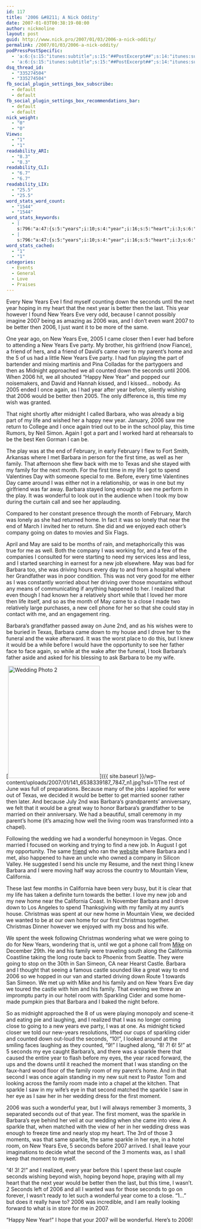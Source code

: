 ```yaml
---
id: 117
title: '2006 &#8211; A Nick Oddity'
date: 2007-01-03T00:38:19-08:00
author: nickmoline
layout: post
guid: http://www.nick.pro/2007/01/03/2006-a-nick-oddity/
permalink: /2007/01/03/2006-a-nick-oddity/
podPressPostSpecific:
  - 'a:6:{s:15:"itunes:subtitle";s:15:"##PostExcerpt##";s:14:"itunes:summary";s:15:"##PostExcerpt##";s:15:"itunes:keywords";s:17:"##WordPressCats##";s:13:"itunes:author";s:10:"##Global##";s:15:"itunes:explicit";s:7:"Default";s:12:"itunes:block";s:7:"Default";}'
  - 'a:6:{s:15:"itunes:subtitle";s:15:"##PostExcerpt##";s:14:"itunes:summary";s:15:"##PostExcerpt##";s:15:"itunes:keywords";s:17:"##WordPressCats##";s:13:"itunes:author";s:10:"##Global##";s:15:"itunes:explicit";s:7:"Default";s:12:"itunes:block";s:7:"Default";}'
dsq_thread_id:
  - "335274504"
  - "335274504"
fb_social_plugin_settings_box_subscribe:
  - default
  - default
fb_social_plugin_settings_box_recommendations_bar:
  - default
  - default
nick_weight:
  - "0"
  - "0"
Views:
  - "1"
  - "1"
readability_ARI:
  - "8.3"
  - "8.3"
readability_CLI:
  - "6.7"
  - "6.7"
readability_LIX:
  - "25.5"
  - "25.5"
word_stats_word_count:
  - "1544"
  - "1544"
word_stats_keywords:
  - |
    s:796:"a:47:{s:5:"years";i:10;s:4:"year";i:16;s:5:"heart";i:3;s:6:"better";i:6;s:7:"because";i:3;i:2007;i:5;i:2006;i:11;s:4:"same";i:4;i:2005;i:3;s:4:"came";i:6;s:5:"party";i:4;s:6:"friend";i:3;s:8:"parent's";i:3;s:4:"home";i:8;s:4:"part";i:3;s:8:"midnight";i:4;s:7:"counted";i:3;s:5:"happy";i:3;s:4:"time";i:7;s:7:"barbara";i:11;s:4:"life";i:4;s:4:"play";i:3;s:8:"february";i:3;s:4:"well";i:3;s:6:"family";i:8;s:5:"texas";i:3;s:5:"month";i:3;s:9:"wonderful";i:5;s:7:"company";i:3;s:5:"going";i:4;s:7:"driving";i:3;s:11:"grandfather";i:3;s:8:"realized";i:3;s:5:"close";i:3;s:4:"made";i:3;s:9:"barbara's";i:6;s:7:"married";i:3;s:4:"room";i:5;s:7:"wedding";i:4;s:4:"view";i:4;s:10:"california";i:4;s:9:"christmas";i:4;s:5:"spent";i:3;s:6:"castle";i:3;s:7:"sparkle";i:7;s:6:"moment";i:4;s:7:"moments";i:3;}";
  - |
    s:796:"a:47:{s:5:"years";i:10;s:4:"year";i:16;s:5:"heart";i:3;s:6:"better";i:6;s:7:"because";i:3;i:2007;i:5;i:2006;i:11;s:4:"same";i:4;i:2005;i:3;s:4:"came";i:6;s:5:"party";i:4;s:6:"friend";i:3;s:8:"parent's";i:3;s:4:"home";i:8;s:4:"part";i:3;s:8:"midnight";i:4;s:7:"counted";i:3;s:5:"happy";i:3;s:4:"time";i:7;s:7:"barbara";i:11;s:4:"life";i:4;s:4:"play";i:3;s:8:"february";i:3;s:4:"well";i:3;s:6:"family";i:8;s:5:"texas";i:3;s:5:"month";i:3;s:9:"wonderful";i:5;s:7:"company";i:3;s:5:"going";i:4;s:7:"driving";i:3;s:11:"grandfather";i:3;s:8:"realized";i:3;s:5:"close";i:3;s:4:"made";i:3;s:9:"barbara's";i:6;s:7:"married";i:3;s:4:"room";i:5;s:7:"wedding";i:4;s:4:"view";i:4;s:10:"california";i:4;s:9:"christmas";i:4;s:5:"spent";i:3;s:6:"castle";i:3;s:7:"sparkle";i:7;s:6:"moment";i:4;s:7:"moments";i:3;}";
word_stats_cached:
  - "1"
  - "1"
categories:
  - Events
  - General
  - Love
  - Praises
---
```

Every New Years Eve I find myself counting down the seconds until the next year hoping in my heart that the next year is better then the last. This year however I found New Years Eve very odd, because I cannot possibly imagine 2007 being as amazing as 2006 was, and I don&#8217;t even want 2007 to be better then 2006, I just want it to be more of the same.

<!--more-->One year ago, on New Years Eve, 2005 I came closer then I ever had before to attending a New Years Eve party. My brother, his girlfriend (now Fiance), a friend of hers, and a friend of David&#8217;s came over to my parent&#8217;s home and the 5 of us had a little New Years Eve party. I had fun playing the part of bartender and mixing martinis and Pina Colladas for the partygoers and then as Midnight approached we all counted down the seconds until 2006. When 2006 hit, we all shouted &#8220;Happy New Year&#8221; and popped our noisemakers, and David and Hannah kissed, and I kissed&#8230; nobody. As 2005 ended I once again, as I had year after year before, silently wishing that 2006 would be better then 2005. The only difference is, this time my wish was granted.

That night shortly after midnight I called Barbara, who was already a big part of my life and wished her a happy new year. January, 2006 saw me return to College and I once again tried out to be in the school play, this time Rumors, by Neil Simon. Again I got a part and I worked hard at rehearsals to be the best Ken Gorman I can be.

The play was at the end of February, in early February I flew to Fort Smith, Arkansas where I met Barbara in person for the first time, as well as her family. That afternoon she flew back with me to Texas and she stayed with my family for the next month. For the first time in my life I got to spend Valentines Day with someone special to me. Before, every time Valentines Day came around I was either not in a relationship, or was in one but my girlfriend was far away. Barbara stayed long enough to see me perform in the play. It was wonderful to look out in the audience when I took my bow during the curtain call and see her applauding.

Compared to her constant presence through the month of February, March was lonely as she had returned home. In fact it was so lonely that near the end of March I invited her to return. She did and we enjoyed each other&#8217;s company going on dates to movies and Six Flags.

April and May are said to be months of rain, and metaphorically this was true for me as well. Both the company I was working for, and a few of the companies I consulted for were starting to need my services less and less, and I started searching in earnest for a new job elsewhere. May was bad for Barbara too, she was driving hours every day to and from a hospital where her Grandfather was in poor condition. This was not very good for me either as I was constantly worried about her driving over those mountains without any means of communicating if anything happened to her. I realized that even though I had known her a relatively short while that I loved her more then life itself, and so as the month of May came to a close I made two relatively large purchases, a new cell phone for her so that she could stay in contact with me, and an engagement ring.

Barbara&#8217;s grandfather passed away on June 2nd, and as his wishes were to be buried in Texas, Barbara came down to my house and I drove her to the funeral and the wake afterward. It was the worst place to do this, but I knew it would be a while before I would have the opportunity to see her father face to face again, so while at the wake after the funeral, I took Barbara&#8217;s father aside and asked for his blessing to ask Barbara to be my wife.

[<img class="alignright size-medium wp-image-837" title="Wedding Photo 2" alt="Wedding Photo 2" src="{{ site.baseurl }}/wp-content/uploads/2007/01/141_6538339187_7847_n1-e1347661883855-245x300.jpg" width="245" height="300" data-recalc-dims="1" />]({{ site.baseurl }}/wp-content/uploads/2007/01/141_6538339187_7847_n1.jpg?ssl=1)The rest of June was full of preparations. Because many of the jobs I applied for were out of Texas, we decided it would be better to get married sooner rather then later. And because July 2nd was Barbara&#8217;s grandparents&#8217; anniversary, we felt that it would be a great way to honor Barbara&#8217;s grandfather to be married on their anniversary. We had a beautiful, small ceremony in my parent&#8217;s home (it&#8217;s amazing how well the living room was transformed into a chapel).

Following the wedding we had a wonderful honeymoon in Vegas. Once married I focused on working and trying to find a new job. In August I got my opportunity. The same [friend](http://danilo.ariadoss.com/) who ran the [website](http://www.hogwartslive.com/) where Barbara and I met, also happened to have an uncle who owned a company in Silicon Valley. He suggested I send his uncle my Resume, and the next thing I knew Barbara and I were moving half way across the country to Mountain View, California.

These last few months in California have been very busy, but it is clear that my life has taken a definite turn towards the better. I love my new job and my new home near the California Coast. In November Barbara and I drove down to Los Angeles to spend Thanksgiving with my family at my aunt&#8217;s house. Christmas was spent at our new home in Mountain View, we decided we wanted to be at our own home for our first Christmas together. Christmas Dinner however we enjoyed with my boss and his wife.

We spent the week following Christmas wondering what we were going to do for New Years, wondering that is, until we got a phone call from [Mike](http://www.goosite.net/) on December 29th. He and his family were traveling south along the California Coastline taking the long route back to Phoenix from Seattle. They were going to stop on the 30th in San Simeon, CA near Hearst Castle. Barbara and I thought that seeing a famous castle sounded like a great way to end 2006 so we hopped in our van and started driving down Route 1 towards San Simeon. We met up with Mike and his family and on New Years Eve day we toured the castle with him and his family. That evening we threw an impromptu party in our hotel room with Sparkling Cider and some home-made pumpkin pies that Barbara and I baked the night before.

So as midnight approached the 8 of us were playing monopoly and scene-it and eating pie and laughing, and I realized that I was no longer coming close to going to a new years eve party, I was at one. As midnight ticked closer we told our new-years resolutions, lifted our cups of sparkling cider and counted down out-loud the seconds, &#8220;10!&#8221;, I looked around at the smiling faces laughing as they counted, &#8220;9!&#8221; I laughed along, &#8220;8! 7! 6! 5!&#8221; at 5 seconds my eye caught Barbara&#8217;s, and there was a sparkle there that caused the entire year to flash before my eyes, the year raced forward, the ups and the downs until it reached the moment that I was standing on the faux-hard wood floor of the family room of my parent&#8217;s home. And in that second I was once again standing in my new suit next to Pastor Tom and looking across the family room made into a chapel at the kitchen. That sparkle I saw in my wife&#8217;s eye in that second matched the sparkle I saw in her eye as I saw her in her wedding dress for the first moment.

2006 was such a wonderful year, but I will always remember 3 moments, 3 separated seconds out of that year. The first moment, was the sparkle in Barbara&#8217;s eye behind her veil at our wedding when she came into view. A sparkle that, when matched with the view of her in her wedding dress was enough to freeze time and nearly stop my heart. The 3rd of those 3 moments, was that same sparkle, the same sparkle in her eye, in a hotel room, on New Years Eve, 5 seconds before 2007 arrived. I shall leave your imaginations to decide what the second of the 3 moments was, as I shall keep that moment to myself.

&#8220;4! 3! 2!&#8221; and I realized, every year before this I spent these last couple seconds wishing beyond wish, hoping beyond hope, praying with all my heart that the next year would be better then the last, but this time, I wasn&#8217;t. 2 Seconds left of 2006 and all I wanted was for those seconds to go on forever, I wasn&#8217;t ready to let such a wonderful year come to a close. &#8220;1&#8230;&#8221; but does it really have to? 2006 was incredible, and I am really looking forward to what is in store for me in 2007.

&#8220;Happy New Year!&#8221; I hope that your 2007 will be wonderful. Here&#8217;s to 2006!